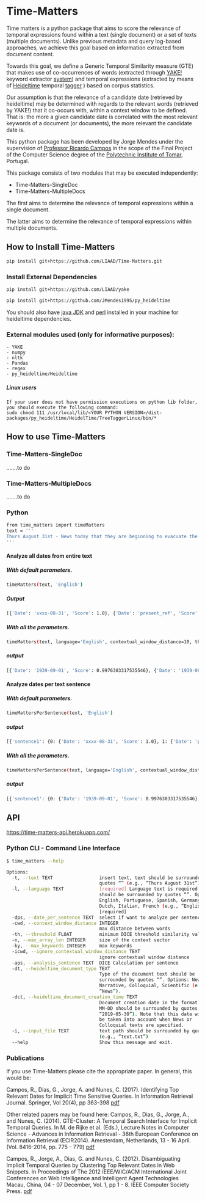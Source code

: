 
# Time-Matters

Time matters is a python package that aims to score the relevance of temporal expressions found within a text (single document) or a set of texts (multiple documents). Unlike previous metadata and query log-based approaches, we achieve this goal based on information extracted from document content. 

Towards this goal, we define a Generic Temporal Similarity measure (GTE) that makes use of co-occurrences of words (extracted through [YAKE!](https://github.com/LIAAD/yake) keyword extractor [system](http://yake.inesctec.pt)) and temporal expressions (extracted by means of [Heideltime](https://github.com/JMendes1995/py_heideltime) temporal [tagger](https://heideltime.ifi.uni-heidelberg.de/heideltime/) ) based on corpus statistics.

Our assumption is that the relevance of a candidate date (retrieved by heideltime) may be determined with regards to the relevant words (retrieved by YAKE!) that it co-occurs with, within a context window to be defined. That is: the more a given candidate date is correlated with the most relevant keywords of a document (or documents), the more relevant the candidate date is.

This python package has been developed by Jorge Mendes under the supervision of [Professor Ricardo Campos](http://www.ccc.ipt.pt/~ricardo/) in the scope of the Final Project of the Computer Science degree of the [Polytechnic Institute of Tomar](http://portal2.ipt.pt/), Portugal.

This package consists of two modules that may be executed independently:
- Time-Matters-SingleDoc
- Time-Matters-MultipleDocs

The first aims to determine the relevance of temporal expressions within a single document. 

The latter aims to determine the relevance of temporal expressions within multiple documents. 
    
## How to Install Time-Matters

``` bash
pip install git+https://github.com/LIAAD/Time-Matters.git
```
### Install External Dependencies
``` bash
pip install git+https://github.com/LIAAD/yake

pip install git+https://github.com/JMendes1995/py_heideltime
```
You should also have [java JDK](https://www.oracle.com/technetwork/java/javase/downloads/index.html) and [perl](https://www.perl.org/get.html) installed in your machine for heideltime dependencies.

### External modules used (only for informative purposes):
    - YAKE
    - numpy
    - nltk
    - Pandas
    - regex
    - py_heideltime/Heideltime
    
##### Linux users
    If your user does not have permission executions on python lib folder, you should execute the following command:
    sudo chmod 111 /usr/local/lib/<YOUR PYTHON VERSION>/dist-packages/py_heideltime/HeidelTime/TreeTaggerLinux/bin/*
    
## How to use Time-Matters

### Time-Matters-SingleDoc
.......to do

### Time-Matters-MultipleDocs
.......to do

### Python
``` bash
from time_matters import timeMatters
text = '''
Thurs August 31st - News today that they are beginning to evacuate the London children tomorrow. Percy is a billeting officer. I can't see that they will be much safer here.
'''
```

#### Analyze all dates from entire text
##### With default parameters.
``` bash
timeMatters(text, 'English')
```
##### Output
``` bash
[{'Date': 'xxxx-08-31', 'Score': 1.0}, {'Date': 'present_ref', 'Score': 1.0}, {'Date': 'xxxx-xx-xx', 'Score': 1.0}]
```
##### With all the parameters.
``` bash
timeMatters(text, language='English', contextual_window_distance=10, threshold=0.05, max_array_len=0, max_keywords=10, analisys_sentence=True, heideltime_document_type='news', heideltime_document_creation_time='1939-05-31')
```
##### output
```` bash
[{'Date': '1939-09-01', 'Score': 0.9976303317535546}, {'Date': '1939-08-31', 'Score': 0.8974358974358964}]
````
#### Analyze dates per text sentence
##### With default parameters.
``` bash
timeMattersPerSentence(text, 'English')
```
##### output
``` bash
[{'sentence1': {0: {'Date': 'xxxx-08-31', 'Score': 1.0}, 1: {'Date': 'present_ref', 'Score': 1.0}, 2: {'Date': 'xxxx-xx-xx', 'Score': 1.0}}}, {'sentence2': {}}, {'sentence3': {}}]
```
##### With all the parameters.
``` bash
timeMattersPerSentence(text, language='English', contextual_window_distance=10, threshold=0.05, max_array_len=0, max_keywords=10, heideltime_document_type='news', heideltime_document_creation_time='1939-05-31')
```
##### output
```` bash
[{'sentence1': {0: {'Date': '1939-09-01', 'Score': 0.9976303317535546}, 1: {'Date': '1939-08-31', 'Score': 0.8974358974358964}}}, {'sentence2': {}}, {'sentence3': {}}]
````
## API
https://time-matters-api.herokuapp.com/

### Python CLI -  Command Line Interface
``` bash
$ time_matters --help

Options:
  -t, --text TEXT                 insert text, text should be surrounded by
                                  quotes “” (e.g., “Thurs August 31st”)
  -l, --language TEXT             [required] Language text is required and
                                  should be surrounded by quotes “”. Options:
                                  English, Portuguese, Spanish, Germany,
                                  Dutch, Italian, French (e.g., “English”).
                                  [required]
  -dps, --date_per_sentence TEXT  select if want to analyze per sentence
  -cwd, --context_window_distance INTEGER
                                  max distance between words
  -th, --threshold FLOAT          minimum DICE threshold similarity values
  -n, --max_array_len INTEGER     size of the context vector
  -ky, --max_keywords INTEGER     max keywords
  -icwd, --ignore_contextual_window_distance TEXT
                                  ignore contextual window distance
  -aps, --analysis_sentence TEXT  DICE Calculation per sentence
  -dt, --heideltime_document_type TEXT
                                  Type of the document text should be
                                  surrounded by quotes “”. Options: News,
                                  Narrative, Colloquial, Scientific (e.g.,
                                  “News”).
  -dct, --heideltime_document_creation_time TEXT
                                  Document creation date in the format YYYY-
                                  MM-DD should be surrounded by quotes (e.g.,
                                  “2019-05-30”). Note that this date will only
                                  be taken into account when News or
                                  Colloquial texts are specified.
  -i, --input_file TEXT           text path should be surrounded by quotes
                                  (e.g., “text.txt”)
  --help                          Show this message and exit.
```

### Publications
If you use Time-Matters please cite the appropriate paper. In general, this would be:

Campos, R., Dias, G., Jorge, A. and Nunes, C. (2017). Identifying Top Relevant Dates for Implicit Time Sensitive Queries. In Information Retrieval Journal. Springer, Vol 20(4), pp 363-398 [pdf](https://link.springer.com/article/10.1007/s10791-017-9302-1)

Other related papers may be found here:
Campos, R., Dias, G., Jorge, A., and Nunes, C. (2014). GTE-Cluster: A Temporal Search Interface for Implicit Temporal Queries. In M. de Rijke et al. (Eds.), Lecture Notes in Computer Science - Advances in Information Retrieval - 36th European Conference on Information Retrieval (ECIR2014). Amesterdam, Netherlands, 13 - 16 April. (Vol. 8416-2014, pp. 775 - 779) [pdf](https://link.springer.com/chapter/10.1007/978-3-319-06028-6_94#page-1)

Campos, R., Jorge, A., Dias, G. and Nunes, C. (2012). Disambiguating Implicit Temporal Queries by Clustering Top Relevant Dates in Web Snippets. In Proceedings of The 2012 IEEE/WIC/ACM International Joint Conferences on Web Intelligence and Intelligent Agent Technologies Macau, China, 04 - 07 December, Vol. 1, pp 1 - 8. IEEE Computer Society Press. [pdf](https://ieeexplore.ieee.org/document/6511858?tp=&arnumber=6511858&url=http:%2F%2Fieeexplore.ieee.org%2Fxpls%2Fabs_all.jsp%3Farnumber%3D6511858)


